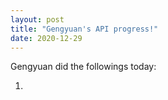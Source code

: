 ```yaml
---
layout: post
title: "Gengyuan's API progress!"
date: 2020-12-29
---
```


Gengyuan did the followings today:

1)